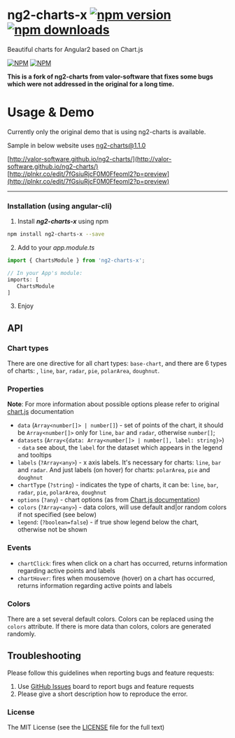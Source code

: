 # ng2-charts-x [![npm version](https://badge.fury.io/js/ng2-charts-x.svg)](http://badge.fury.io/js/ng2-charts-x) [![npm downloads](https://img.shields.io/npm/dm/ng2-charts-x.svg)](https://npmjs.org/ng2-charts-x)
Beautiful charts for Angular2 based on Chart.js

[![NPM](https://nodei.co/npm/ng2-charts-x.png?downloads=true&downloadRank=true&stars=true)](https://npmjs.org/ng2-charts-x)
[![NPM](https://nodei.co/npm-dl/ng2-charts-x.png?height=3&months=9)](https://npmjs.org/ng2-charts-x)

**This is a fork of ng2-charts from valor-software that fixes some bugs which were not addressed in the original for a long time.**

# Usage & Demo

Currently only the original demo that is using ng2-charts is available.

Sample in below website uses ng2-charts@1.1.0

[http://valor-software.github.io/ng2-charts/](http://valor-software.github.io/ng2-charts/)
[http://plnkr.co/edit/7fGsiuRjcF0M0Ffeoml2?p=preview](http://plnkr.co/edit/7fGsiuRjcF0M0Ffeoml2?p=preview)


- - -

### Installation (using angular-cli)

1. Install ***ng2-charts-x*** using npm

```bash
npm install ng2-charts-x --save
```
2. Add to your *app.module.ts*

```typescript
import { ChartsModule } from 'ng2-charts-x';

// In your App's module:
imports: [
   ChartsModule
]
```

3. Enjoy
  
## API

### Chart types
There are one directive for all chart types: `base-chart`, and there are 6 types of charts: , `line`, `bar`, `radar`, `pie`, `polarArea`, `doughnut`.

### Properties

**Note**: For more information about possible options please refer to original [chart.js](http://www.chartjs.org/docs) documentation

- `data` (`Array<number[]> | number[]`) -  set of points of the chart, it should be `Array<number[]>` only for `line`, `bar` and `radar`, otherwise `number[]`;
- `datasets` (`Array<{data: Array<number[]> | number[], label: string}>`) - `data` see about, the `label` for the dataset which appears in the legend and tooltips
- `labels` (`?Array<any>`) - x axis labels. It's necessary for charts: `line`, `bar` and `radar`. And just labels (on hover) for charts: `polarArea`, `pie` and `doughnut`
- `chartType` (`?string`) - indicates the type of charts, it can be: `line`, `bar`, `radar`, `pie`, `polarArea`, `doughnut`
- `options` (`?any`) - chart options (as from [Chart.js documentation](http://www.chartjs.org/docs/))
- `colors` (`?Array<any>`) - data colors, will use default and|or random colors if not specified (see below)
- `legend`: (`?boolean=false`) - if true show legend below the chart, otherwise not be shown

### Events

- `chartClick`: fires when click on a chart has occurred, returns information regarding active points and labels
- `chartHover`: fires when mousemove (hover) on a chart has occurred, returns information regarding active points and labels


### Colors

There are a set several default colors. Colors can be replaced using the `colors` attribute. If there is more data than colors, colors are generated randomly.


## Troubleshooting

Please follow this guidelines when reporting bugs and feature requests:

1. Use [GitHub Issues](https://github.com/donothingloop/ng2-charts-x/issues) board to report bugs and feature requests
2. Please give a short description how to reproduce the error.

### License

The MIT License (see the [LICENSE](https://github.com/donothingloop/ng2-charts-x/blob/master/LICENSE) file for the full text)
